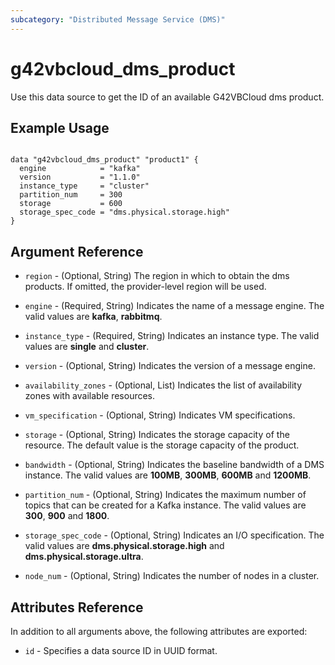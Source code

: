 ```yaml
---
subcategory: "Distributed Message Service (DMS)"
---
```


# g42vbcloud_dms_product

Use this data source to get the ID of an available G42VBCloud dms product.

## Example Usage

```hcl

data "g42vbcloud_dms_product" "product1" {
  engine            = "kafka"
  version           = "1.1.0"
  instance_type     = "cluster"
  partition_num     = 300
  storage           = 600
  storage_spec_code = "dms.physical.storage.high"
}
```

## Argument Reference

* `region` - (Optional, String) The region in which to obtain the dms products. If omitted, the provider-level region
  will be used.

* `engine` - (Required, String) Indicates the name of a message engine. The valid values are __kafka__, __rabbitmq__.

* `instance_type` - (Required, String) Indicates an instance type. The valid values are __single__ and __cluster__.

* `version` - (Optional, String) Indicates the version of a message engine.

* `availability_zones` - (Optional, List) Indicates the list of availability zones with available resources.

* `vm_specification` - (Optional, String) Indicates VM specifications.

* `storage` - (Optional, String) Indicates the storage capacity of the resource.
  The default value is the storage capacity of the product.

* `bandwidth` - (Optional, String) Indicates the baseline bandwidth of a DMS instance.
  The valid values are __100MB__, __300MB__, __600MB__ and __1200MB__.

* `partition_num` - (Optional, String) Indicates the maximum number of topics that can be created for a Kafka instance.
  The valid values are __300__, __900__ and __1800__.

* `storage_spec_code` - (Optional, String) Indicates an I/O specification.
  The valid values are __dms.physical.storage.high__ and __dms.physical.storage.ultra__.

* `node_num` - (Optional, String) Indicates the number of nodes in a cluster.

## Attributes Reference

In addition to all arguments above, the following attributes are exported:

* `id` - Specifies a data source ID in UUID format.
